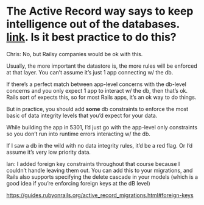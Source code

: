 # The Active Record way says to keep intelligence out of the databases. [link](https://guides.rubyonrails.org/active_record_migrations.html#active-record-and-referential-integrity). Is it best practice to do this?

Chris:
No, but Railsy companies would be ok with this.

Usually, the more important the datastore is, the more rules will be enforced at that layer. You can’t assume it’s just 1 app connecting w/ the db.

If there’s a perfect match between app-level concerns with the db-level concerns and you only expect 1 app to interact w/ the db, then that’s ok. Rails sort of expects this, so for most Rails apps, it’s an ok way to do things.

But in practice, you should add **some** db constraints to enforce the most basic of data integrity levels that you’d expect for your data.

While building the app in 5301, I’d just go with the app-level only constraints so you don’t run into runtime errors interacting w/ the db.

If I saw a db in the wild with no data integrity rules, it’d be a red flag. Or I’d assume it’s very low priority data.

Ian:
I added foreign key constraints throughout that course because I couldn’t handle leaving them out. You can add this to your migrations, and Rails also supports specifying the delete cascade in your models (which is a good idea if you’re enforcing foreign keys at the dB level)

https://guides.rubyonrails.org/active_record_migrations.html#foreign-keys
